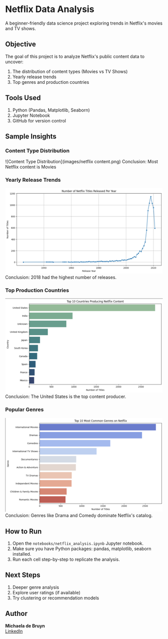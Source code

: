 # Netflix Data Analysis 

A beginner-friendly data science project exploring trends in Netflix's movies and TV shows.

##  Objective
The goal of this project is to analyze Netflix's public content data to uncover:
  1. The distribution of content types (Movies vs TV Shows)
  2. Yearly release trends
  3. Top genres and production countries

## Tools Used
  1. Python (Pandas, Matplotlib, Seaborn)
  2. Jupyter Notebook
  3. GitHub for version control

## Sample Insights

### Content Type Distribution  
![Content Type Distribution](images/netflix content.png) 
Conclusion: Most Netflix content is Movies 

### Yearly Release Trends  
![Yearly Release Trends](images/titles_per_year.png)  
Conclusion: 2018 had the highest number of releases.

### Top Production Countries  
![Top Production Countries](images/top_countries.png)  
Conclusion: The United States is the top content producer.

### Popular Genres  
![Popular Genres](images/top_genres.png)  
Conclusion: Genres like Drama and Comedy dominate Netflix's catalog.

## How to Run

  1. Open the `notebooks/netflix_analysis.ipynb` Jupyter notebook.  
  2. Make sure you have Python packages: pandas, matplotlib, seaborn installed.  
  3. Run each cell step-by-step to replicate the analysis.


## Next Steps
  1. Deeper genre analysis
  2. Explore user ratings (if available)
  3. Try clustering or recommendation models
     

## Author
**Michaela de Bruyn**  
[LinkedIn](https://linkedin.com/in/michaela-de-bruyn)

